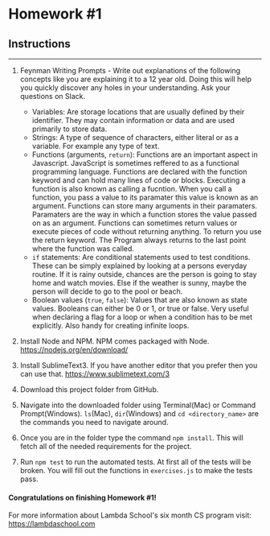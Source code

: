 # Homework #1

## Instructions
---
1. Feynman Writing Prompts - Write out explanations of the following concepts like you are explaining it to a 12 year old.  Doing this will help you quickly discover any holes in your understanding.  Ask your questions on Slack.
		
	* Variables: Are storage locations that are usually defined by their identifier. They may contain information or data and are used primarily to store data. 
	* Strings: A type of sequence of characters, either literal or as a variable. For example any type of text.
	* Functions (arguments, `return`): Functions are an important aspect in Javascript. JavaScript is sometimes reffered to as a functional programming language. Functions are declared with the function keyword and can hold many lines of code or blocks. Executing a function is also known as calling a fucntion. When you call a function, you pass a value to its paramater this value is known as an argument. Functions can store many arguments in their paramaters. Paramaters are the way in which a function stores the value passed on as an argument. Functions can sometimes return values or execute pieces of code without returning anything. To return you use the return keyword. The Program always returns to the last point where the function was called.
	* `if` statements: Are conditional statements used to test conditions. These can be simply explained by looking at a persons everyday routine. If it is rainy outside, chances are the person is going to stay home and watch movies. Else if the weather is sunny, maybe the person will decide to go to the pool or beach. 
	* Boolean values (`true`, `false`): Values that are also known as state values. Booleans can either be 0 or 1, or true or false. Very useful when declaring a flag for a loop or when a condition has to be met explicitly. Also handy for creating infinite loops.


2. Install Node and NPM.  NPM comes packaged with Node. https://nodejs.org/en/download/


3. Install SublimeText3.  If you have another editor that you prefer then you can use that. https://www.sublimetext.com/3


4. Download this project folder from GitHub.


5. Navigate into the downloaded folder using Terminal(Mac) or Command Prompt(Windows).  `ls`(Mac), `dir`(Windows) and `cd <directory_name>` are the commands you need to navigate around.


6. Once you are in the folder type the command `npm install`.  This will fetch all of the needed requirements for the project.


7. Run `npm test` to run the automated tests.  At first all of the tests will be broken.  You will fill out the functions in `exercises.js` to make the tests pass.




#### Congratulations on finishing Homework #1!

For more information about Lambda School's six month CS program visit: https://lambdaschool.com
